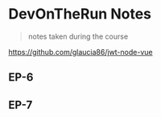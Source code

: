 # DevOnTheRun Notes

> notes taken during the course

https://github.com/glaucia86/jwt-node-vue

## EP-6

## EP-7
